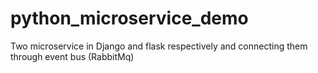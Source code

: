 # python_microservice_demo
Two microservice in Django and flask respectively and connecting them through event bus (RabbitMq)
